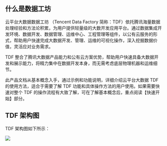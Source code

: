## 什么是数据工坊

云平台大数据数据工坊 （Tencent Data Factory 简称：TDF）依托腾讯海量数据处理经验和方法论积累，为用户提供轻量级的大数开发应用平台。通过数据集成开发环境、数据开发、数据管理、运维中心、工程管理等组件，以公有云服务的形式，帮助用户快速完成大数据开发、管理、运维的可视化操作，深入挖掘数据价值，灵活应对业务需求。

TDF 整合了腾讯大数据产品能力和公有云方案优势，帮助用户快速具备大数据开发和展示能力，将精力集中在数据开发本身，而无需考虑底层物理机器和运维细节。

此产品文档从基本概念入手，通过示例和功能说明，详细介绍云平台大数据 TDF的使用方法，适合于需要了解 TDF 功能和具体操作方法的用户使用。如果需要快速对整个 TDF 的操作流程有大致了解，可在了解基本概念后，重点阅读【快速开始】部分。

##  TDF 架构图

TDF 架构图如下所示：

![](http://imgcache.tce.fsphere.cn/image/mc.qcloudimg.com/static/img/9056492f82bb32512590da744900237a/image.png)
